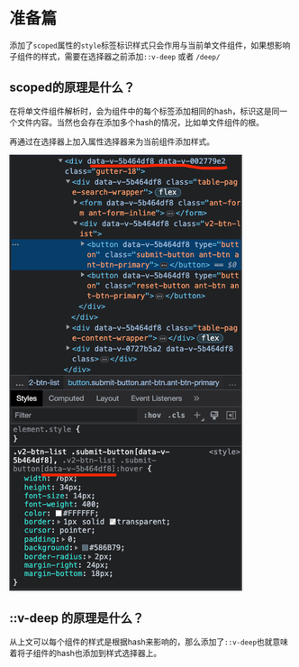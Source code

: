 # 准备篇

添加了`scoped`属性的`style`标签标识样式只会作用与当前单文件组件，如果想影响子组件的样式，需要在选择器之前添加`::v-deep`
或者 `/deep/`

## scoped的原理是什么？

在将单文件组件解析时，会为组件中的每个标签添加相同的hash，标识这是同一个文件内容。当然也会存在添加多个hash的情况，比如单文件组件的根。

再通过在选择器上加入属性选择器来为当前组件添加样式。

![img.png](/imgs/vue-rfcs/scoped-style.png)

## ::v-deep 的原理是什么？

从上文可以每个组件的样式是根据hash来影响的，那么添加了`::v-deep`也就意味着将子组件的hash也添加到样式选择器上。
